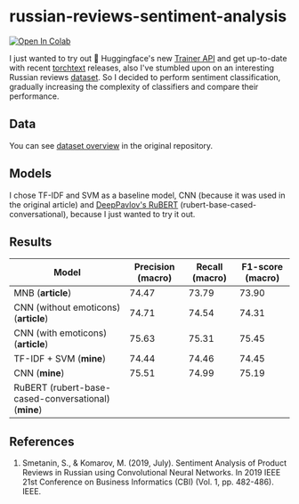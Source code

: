 # russian-reviews-sentiment-analysis

[![Open In Colab](https://colab.research.google.com/assets/colab-badge.svg)](https://colab.research.google.com/drive/18u8LX5m3s18fYpVDP0UWlg9h0ZVmphe7?usp=sharing)

I just wanted to try out :hugs: Huggingface's new [Trainer API](https://huggingface.co/transformers/main_classes/trainer.html) and get up-to-date with recent [torchtext](https://pytorch.org/text/) releases, also I've stumbled upon on an interesting Russian reviews [dataset](https://github.com/sismetanin/rureviews). So I decided to perform sentiment classification, gradually increasing the complexity of classifiers and compare their performance.

## Data

You can see [dataset overview](https://github.com/sismetanin/rureviews#dataset-overview) in the original repository.

## Models

I chose TF-IDF and SVM as a baseline model, CNN (because it was used in the original article) and [DeepPavlov's RuBERT](https://huggingface.co/DeepPavlov/rubert-base-cased-conversational) (rubert-base-cased-conversational), because I just wanted to try it out.

## Results

| Model                                               | Precision (macro) | Recall (macro) | F1-score (macro) |
| --------------------------------------------------- | ----------------- | -------------- | ---------------- |
| MNB (**article**)                                   | 74.47             | 73.79          | 73.90            |
| CNN (without emoticons) (**article**)               | 74.71             | 74.54          | 74.31            |
| CNN (with emoticons) (**article**)                  | 75.63             | 75.31          | 75.45            |
| TF-IDF + SVM (**mine**)                             | 74.44             | 74.46          | 74.45            |
| CNN (**mine**)                                      | 75.51             | 74.99          | 75.19            |
| RuBERT (rubert-base-cased-conversational) (**mine**)|                   |                |                  |

## References
1. Smetanin, S., & Komarov, M. (2019, July). Sentiment Analysis of Product Reviews in Russian using Convolutional Neural Networks. In 2019 IEEE 21st Conference on Business Informatics (CBI) (Vol. 1, pp. 482-486). IEEE.

